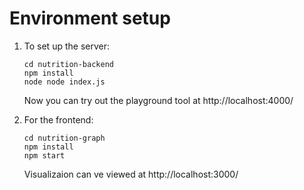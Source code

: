 # Environment setup

1. To set up the server:

    ```
    cd nutrition-backend
    npm install
    node node index.js
    ```

    Now you can try out the playground tool at http://localhost:4000/

2. For the frontend:

    ```
    cd nutrition-graph
    npm install
    npm start
    ```

    Visualizaion can ve viewed at http://localhost:3000/



